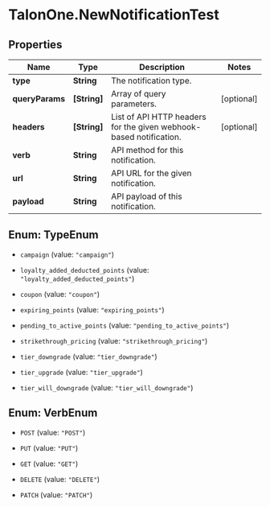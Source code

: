 # TalonOne.NewNotificationTest

## Properties

Name | Type | Description | Notes
------------ | ------------- | ------------- | -------------
**type** | **String** | The notification type. | 
**queryParams** | **[String]** | Array of query parameters. | [optional] 
**headers** | **[String]** | List of API HTTP headers for the given webhook-based notification. | [optional] 
**verb** | **String** | API method for this notification. | 
**url** | **String** | API URL for the given notification. | 
**payload** | **String** | API payload of this notification. | 



## Enum: TypeEnum


* `campaign` (value: `"campaign"`)

* `loyalty_added_deducted_points` (value: `"loyalty_added_deducted_points"`)

* `coupon` (value: `"coupon"`)

* `expiring_points` (value: `"expiring_points"`)

* `pending_to_active_points` (value: `"pending_to_active_points"`)

* `strikethrough_pricing` (value: `"strikethrough_pricing"`)

* `tier_downgrade` (value: `"tier_downgrade"`)

* `tier_upgrade` (value: `"tier_upgrade"`)

* `tier_will_downgrade` (value: `"tier_will_downgrade"`)





## Enum: VerbEnum


* `POST` (value: `"POST"`)

* `PUT` (value: `"PUT"`)

* `GET` (value: `"GET"`)

* `DELETE` (value: `"DELETE"`)

* `PATCH` (value: `"PATCH"`)




